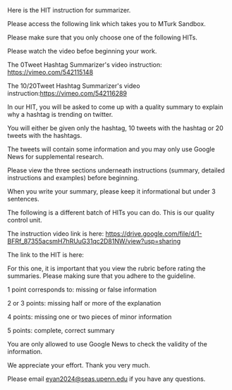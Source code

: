 Here is the HIT instruction for summarizer.

Please access the following link which takes you to MTurk Sandbox.

Please make sure that you only choose one of the following HITs.

Please watch the video befoe beginning your work.

The 0Tweet Hashtag Summarizer's video instruction: https://vimeo.com/542115148

The 10/20Tweet Hashtag Summarizer's video instruction:https://vimeo.com/542116289

In our HIT, you will be asked to come up with a quality summary to explain why a hashtag is trending on twitter. 

You will either be given only the hashtag, 10 tweets with the hashtag or 20 tweets with the hashtags. 

The tweets will contain some information and you may only use Google News for supplemental research. 

Please view the three sections underneath instructions (summary, detailed instructions and examples) before beginning. 

When you write your summary, please keep it informational but under 3 sentences. 

>>>>>>>>>>>>>>>>>>>>>>>>>>>>>>>>>>>>>>

The following is a different batch of HITs you can do. This is our quality control unit.

The instruction video link is here: https://drive.google.com/file/d/1-BFRf_87355acsmH7hRUuG31qc2D81NW/view?usp=sharing

The link to the HIT is here: 

For this one, it is important that you view the rubric before rating the summaries. Please making sure that you adhere to the guideline. 

1 point corresponds to: missing or false information

2 or 3 points: missing half or more of the explanation

4 points: missing one or two pieces of minor information

5 points: complete, correct summary

You are only allowed to use Google News to check the validity of the information.
>>>>>>>>>>>>>>>>>>>>>>>>>>>>>>>>>>>>>>>

We appreciate your effort. Thank you very much. 

Please email eyan2024@seas.upenn.edu if you have any questions. 

